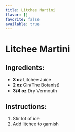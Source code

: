 ```yaml
---
title: Litchee Martini
flavor: []
favorite: false
available: true
---
```

# Litchee Martini

## Ingredients:
- **3 oz** Litchee Juice
- **2 oz** Gin(The Botanist)
- **3/4 oz** Dry Vermouth

## Instructions:
1. Stir lot of ice
2. Add litchee to garnish



